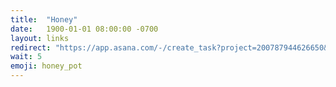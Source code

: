 ```yaml
---
title:  "Honey"
date:   1900-01-01 08:00:00 -0700
layout: links
redirect: "https://app.asana.com/-/create_task?project=200787944626650&name=honey&description=Added%20from%20shortlink"
wait: 5
emoji: honey_pot
---
```



